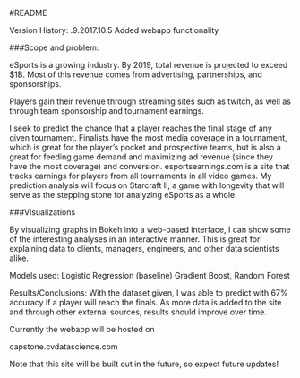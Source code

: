 #README

Version History:
.9.2017.10.5 Added webapp functionality

###Scope and problem:

eSports is a growing industry. By 2019, total revenue is projected to exceed $1B. Most of this revenue comes from advertising, partnerships, and sponsorships.

Players gain their revenue through streaming sites such as twitch, as well as through team sponsorship and tournament earnings.

I seek to predict the chance that a player reaches the final stage of any given tournament. Finalists have the most media coverage in a tournament, which is great for the player’s pocket and prospective teams, but is also a great for feeding game demand and maximizing ad revenue (since they have the most coverage) and conversion. esportsearnings.com is a site that tracks earnings for players from all tournaments in all video games. My prediction analysis will focus on Starcraft II, a game with longevity that will serve as the stepping stone for analyzing eSports as a whole.

###Visualizations

By visualizing graphs in Bokeh into a web-based interface, I can show some of the interesting analyses in an interactive manner. This is great for explaining data to clients, managers, engineers, and other data scientists alike.

Models used: Logistic Regression (baseline) Gradient Boost, Random Forest

Results/Conclusions: With the dataset given, I was able to predict with 67% accuracy if a player will reach the finals. As more data is added to the site and through other external sources, results should improve over time.


Currently the webapp will be hosted on

capstone.cvdatascience.com

Note that this site will be built out in the future, so expect future updates!
